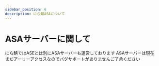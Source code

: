 ```yaml
---
sidebar_position: 6
description: にら鯖ASAについて
---
```


# ASAサーバーに関して
にら鯖ではASEとは別にASAサーバーも運営しております
ASAサーバーは現在まだアーリーアクセスなのでバグサポートがありませんご了承ください